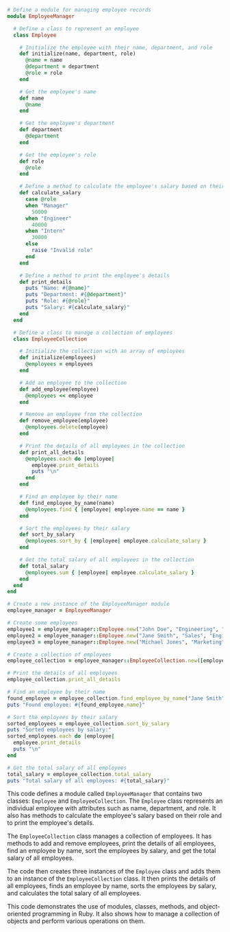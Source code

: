 ```ruby
# Define a module for managing employee records
module EmployeeManager

  # Define a class to represent an employee
  class Employee

    # Initialize the employee with their name, department, and role
    def initialize(name, department, role)
      @name = name
      @department = department
      @role = role
    end

    # Get the employee's name
    def name
      @name
    end

    # Get the employee's department
    def department
      @department
    end

    # Get the employee's role
    def role
      @role
    end

    # Define a method to calculate the employee's salary based on their role
    def calculate_salary
      case @role
      when "Manager"
        50000
      when "Engineer"
        40000
      when "Intern"
        30000
      else
        raise "Invalid role"
      end
    end

    # Define a method to print the employee's details
    def print_details
      puts "Name: #{@name}"
      puts "Department: #{@department}"
      puts "Role: #{@role}"
      puts "Salary: #{calculate_salary}"
    end
  end

  # Define a class to manage a collection of employees
  class EmployeeCollection

    # Initialize the collection with an array of employees
    def initialize(employees)
      @employees = employees
    end

    # Add an employee to the collection
    def add_employee(employee)
      @employees << employee
    end

    # Remove an employee from the collection
    def remove_employee(employee)
      @employees.delete(employee)
    end

    # Print the details of all employees in the collection
    def print_all_details
      @employees.each do |employee|
        employee.print_details
        puts "\n"
      end
    end

    # Find an employee by their name
    def find_employee_by_name(name)
      @employees.find { |employee| employee.name == name }
    end

    # Sort the employees by their salary
    def sort_by_salary
      @employees.sort_by { |employee| employee.calculate_salary }
    end

    # Get the total salary of all employees in the collection
    def total_salary
      @employees.sum { |employee| employee.calculate_salary }
    end
  end
end

# Create a new instance of the EmployeeManager module
employee_manager = EmployeeManager

# Create some employees
employee1 = employee_manager::Employee.new("John Doe", "Engineering", "Manager")
employee2 = employee_manager::Employee.new("Jane Smith", "Sales", "Engineer")
employee3 = employee_manager::Employee.new("Michael Jones", "Marketing", "Intern")

# Create a collection of employees
employee_collection = employee_manager::EmployeeCollection.new([employee1, employee2, employee3])

# Print the details of all employees
employee_collection.print_all_details

# Find an employee by their name
found_employee = employee_collection.find_employee_by_name("Jane Smith")
puts "Found employee: #{found_employee.name}"

# Sort the employees by their salary
sorted_employees = employee_collection.sort_by_salary
puts "Sorted employees by salary:"
sorted_employees.each do |employee|
  employee.print_details
  puts "\n"
end

# Get the total salary of all employees
total_salary = employee_collection.total_salary
puts "Total salary of all employees: #{total_salary}"
```

This code defines a module called `EmployeeManager` that contains two classes: `Employee` and `EmployeeCollection`. The `Employee` class represents an individual employee with attributes such as name, department, and role. It also has methods to calculate the employee's salary based on their role and to print the employee's details.

The `EmployeeCollection` class manages a collection of employees. It has methods to add and remove employees, print the details of all employees, find an employee by name, sort the employees by salary, and get the total salary of all employees.

The code then creates three instances of the `Employee` class and adds them to an instance of the `EmployeeCollection` class. It then prints the details of all employees, finds an employee by name, sorts the employees by salary, and calculates the total salary of all employees.

This code demonstrates the use of modules, classes, methods, and object-oriented programming in Ruby. It also shows how to manage a collection of objects and perform various operations on them.